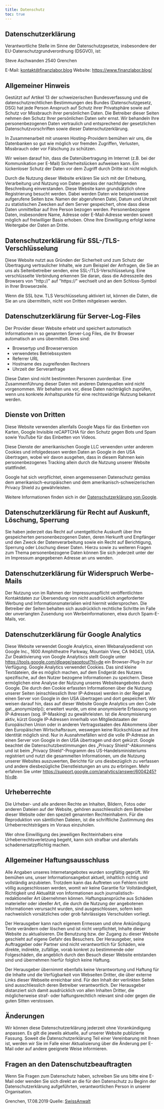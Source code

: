 ```yaml
---
title: Datenschutz
toc: true
---
```


## Datenschutzerklärung

Verantwortliche Stelle im Sinne der Datenschutzgesetze, insbesondere der EU-Datenschutzgrundverordnung (DSGVO), ist:

Steve Aschwanden
2540 Grenchen

E-Mail: kontakt@finanzlabor.blog
Website: https://www.finanzlabor.blog/


## Allgemeiner Hinweis

Gestützt auf Artikel 13 der schweizerischen Bundesverfassung und die datenschutzrechtlichen Bestimmungen des Bundes (Datenschutzgesetz, DSG) hat jede Person Anspruch auf Schutz ihrer Privatsphäre sowie auf Schutz vor Missbrauch ihrer persönlichen Daten. Die Betreiber dieser Seiten nehmen den Schutz Ihrer persönlichen Daten sehr ernst. Wir behandeln Ihre personenbezogenen Daten vertraulich und entsprechend der gesetzlichen Datenschutzvorschriften sowie dieser Datenschutzerklärung.

In Zusammenarbeit mit unseren Hosting-Providern bemühen wir uns, die Datenbanken so gut wie möglich vor fremden Zugriffen, Verlusten, Missbrauch oder vor Fälschung zu schützen.

Wir weisen darauf hin, dass die Datenübertragung im Internet (z.B. bei der Kommunikation per E-Mail) Sicherheitslücken aufweisen kann. Ein lückenloser Schutz der Daten vor dem Zugriff durch Dritte ist nicht möglich.

Durch die Nutzung dieser Website erklären Sie sich mit der Erhebung, Verarbeitung und Nutzung von Daten gemäss der nachfolgenden Beschreibung einverstanden. Diese Website kann grundsätzlich ohne Registrierung besucht werden. Dabei werden Daten wie beispielsweise aufgerufene Seiten bzw. Namen der abgerufenen Datei, Datum und Uhrzeit zu statistischen Zwecken auf dem Server gespeichert, ohne dass diese Daten unmittelbar auf Ihre Person bezogen werden. Personenbezogene Daten, insbesondere Name, Adresse oder E-Mail-Adresse werden soweit möglich auf freiwilliger Basis erhoben. Ohne Ihre Einwilligung erfolgt keine Weitergabe der Daten an Dritte.


## Datenschutzerklärung für SSL-/TLS-Verschlüsselung

Diese Website nutzt aus Gründen der Sicherheit und zum Schutz der Übertragung vertraulicher Inhalte, wie zum Beispiel der Anfragen, die Sie an uns als Seitenbetreiber senden, eine SSL-/TLS-Verschlüsselung. Eine verschlüsselte Verbindung erkennen Sie daran, dass die Adresszeile des Browsers von "http://" auf "https://" wechselt und an dem Schloss-Symbol in Ihrer Browserzeile.

Wenn die SSL bzw. TLS Verschlüsselung aktiviert ist, können die Daten, die Sie an uns übermitteln, nicht von Dritten mitgelesen werden.


## Datenschutzerklärung für Server-Log-Files

Der Provider dieser Website erhebt und speichert automatisch Informationen in so genannten Server-Log Files, die Ihr Browser automatisch an uns übermittelt. Dies sind:

* Browsertyp und Browserversion
* verwendetes Betriebssystem
* Referrer URL
* Hostname des zugreifenden Rechners
* Uhrzeit der Serveranfrage

Diese Daten sind nicht bestimmten Personen zuordenbar. Eine Zusammenführung dieser Daten mit anderen Datenquellen wird nicht vorgenommen. Wir behalten uns vor, diese Daten nachträglich zuprüfen, wenn uns konkrete Anhaltspunkte für eine rechtswidrige Nutzung bekannt werden.


## Dienste von Dritten

Diese Website verwenden allenfalls Google Maps für das Einbetten von Karten, Google Invisible reCAPTCHA für den Schutz gegen Bots und Spam sowie YouTube für das Einbetten von Videos.

Diese Dienste der amerikanischen Google LLC verwenden unter anderem Cookies und infolgedessen werden Daten an Google in den USA übertragen, wobei wir davon ausgehen, dass in diesem Rahmen kein personenbezogenes Tracking allein durch die Nutzung unserer Website stattfindet.

Google hat sich verpflichtet, einen angemessenen Datenschutz gemäss dem amerikanisch-europäischen und dem amerikanisch-schweizerischen Privacy Shield zu gewährleisten.

Weitere Informationen finden sich in der [Datenschutzerklärung von Google](https://policies.google.com/privacy?hl=de).


## Datenschutzerklärung für Recht auf Auskunft, Löschung, Sperrung

Sie haben jederzeit das Recht auf unentgeltliche Auskunft über Ihre gespeicherten personenbezogenen Daten, deren Herkunft und Empfänger und den Zweck der Datenverarbeitung sowie ein Recht auf Berichtigung, Sperrung oder Löschung dieser Daten. Hierzu sowie zu weiteren Fragen zum Thema personenbezogene Daten können Sie sich jederzeit unter der im Impressum angegebenen Adresse an uns wenden.


## Datenschutzerklärung für Widerspruch Werbe-Mails

Der Nutzung von im Rahmen der Impressumspflicht veröffentlichten Kontaktdaten zur Übersendung von nicht ausdrücklich angeforderter Werbung und Informationsmaterialien wird hiermit widersprochen. Die Betreiber der Seiten behalten sich ausdrücklich rechtliche Schritte im Falle der unverlangten Zusendung von Werbeinformationen, etwa durch Spam-E-Mails, vor.


## Datenschutzerklärung für Google Analytics

Diese Website verwendet Google Analytics, einen Webanalysedienst von Google Inc., 1600 Amphitheatre Parkway, Mountain View, CA 94043, USA. Zur Deaktivierung von Google Analytiscs stellt Google unter https://tools.google.com/dlpage/gaoptout?hl=de ein Browser-Plug-In zur Verfügung. Google Analytics verwendet Cookies. Das sind kleine Textdateien, die es möglich machen, auf dem Endgerät des Nutzers spezifische, auf den Nutzer bezogene Informationen zu speichern. Diese ermöglichen eine Analyse der Nutzung unseres Websiteangebotes durch Google. Die durch den Cookie erfassten Informationen über die Nutzung unserer Seiten (einschliesslich Ihrer IP-Adresse) werden in der Regel an einen Server von Google in den USA übertragen und dort gespeichert. Wir weisen darauf hin, dass auf dieser Website Google Analytics um den Code gat._anonymizeIp(); erweitert wurde, um eine anonymisierte Erfassung von IP-Adressen (sog. IP-Masking) zu gewährleisten. Ist die Anonymisierung aktiv, kürzt Google IP-Adressen innerhalb von Mitgliedstaaten der Europäischen Union oder in anderen Vertragsstaaten des Abkommens über den Europäischen Wirtschaftsraum, weswegen keine Rückschlüsse auf Ihre Identität möglich sind. Nur in Ausnahmefällen wird die volle IP-Adresse an einen Server von Google in den USA übertragen und dort gekürzt. Google beachtet die Datenschutzbestimmungen des „Privacy Shield“-Abkommens und ist beim „Privacy Shield“-Programm des US-Handelsministeriums registriert und nutzt die gesammelten Informationen, um die Nutzung unserer Websites auszuwerten, Berichte für uns diesbezüglich zu verfassen und andere diesbezügliche Dienstleistungen an uns zu erbringen. Mehr erfahren Sie unter https://support.google.com/analytics/answer/6004245?hl=de.


## Urheberrechte

Die Urheber- und alle anderen Rechte an Inhalten, Bildern, Fotos oder anderen Dateien auf der Website, gehören ausschliesslich dem Betreiber dieser Website oder den speziell genannten Rechteinhabern. Für die Reproduktion von sämtlichen Dateien, ist die schriftliche Zustimmung des Urheberrechtsträgers im Voraus einzuholen.

Wer ohne Einwilligung des jeweiligen Rechteinhabers eine Urheberrechtsverletzung begeht, kann sich strafbar und allenfalls schadenersatzpflichtig machen.


## Allgemeiner Haftungsausschluss

Alle Angaben unseres Internetangebotes wurden sorgfältig geprüft. Wir bemühen uns, unser Informationsangebot aktuell, inhaltlich richtig und vollständig anzubieten. Trotzdem kann das Auftreten von Fehlern nicht völlig ausgeschlossen werden, womit wir keine Garantie für Vollständigkeit, Richtigkeit und Aktualität von Informationen auch journalistisch-redaktioneller Art übernehmen können. Haftungsansprüche aus Schäden materieller oder ideeller Art, die durch die Nutzung der angebotenen Informationen verursacht wurden, sind ausgeschlossen, sofern kein nachweislich vorsätzliches oder grob fahrlässiges Verschulden vorliegt.

Der Herausgeber kann nach eigenem Ermessen und ohne Ankündigung Texte verändern oder löschen und ist nicht verpflichtet, Inhalte dieser Website zu aktualisieren. Die Benutzung bzw. der Zugang zu dieser Website geschieht auf eigene Gefahr des Besuchers. Der Herausgeber, seine Auftraggeber oder Partner sind nicht verantwortlich für Schäden, wie direkte, indirekte, zufällige, vorab konkret zu bestimmende oder Folgeschäden, die angeblich durch den Besuch dieser Website entstanden sind und übernehmen hierfür folglich keine Haftung.

Der Herausgeber übernimmt ebenfalls keine Verantwortung und Haftung für die Inhalte und die Verfügbarkeit von Webseiten Dritter, die über externe Links dieser Webseite erreichbar sind. Für den Inhalt der verlinkten Seiten sind ausschliesslich deren Betreiber verantwortlich. Der Herausgeber distanziert sich damit ausdrücklich von allen Inhalten Dritter, die möglicherweise straf- oder haftungsrechtlich relevant sind oder gegen die guten Sitten verstossen.


## Änderungen

Wir können diese Datenschutzerklärung jederzeit ohne Vorankündigung anpassen. Es gilt die jeweils aktuelle, auf unserer Website publizierte Fassung. Soweit die Datenschutzerklärung Teil einer Vereinbarung mit Ihnen ist, werden wir Sie im Falle einer Aktualisierung über die Änderung per E-Mail oder auf andere geeignete Weise informieren.


## Fragen an den Datenschutzbeauftragten

Wenn Sie Fragen zum Datenschutz haben, schreiben Sie uns bitte eine E-Mail oder wenden Sie sich direkt an die für den Datenschutz zu Beginn der Datenschutzerklärung aufgeführten, verantwortlichen Person in unserer Organisation.



Grenchen, 17.08.2019
Quelle: [SwissAnwalt](https://www.swissanwalt.ch)
